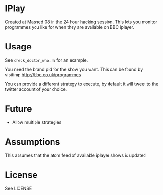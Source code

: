 # IPlay
Created at Mashed 08 in the 24 hour hacking session. This lets you monitor programmes you like for when they are available on BBC iplayer.

# Usage
See `check_doctor_who.rb` for an example.

You need the brand pid for the show you want.
This can be found by visiting:
http://bbc.co.uk/programmes

You can provide a different strategy to execute, by default it will tweet to the twitter account of your choice.

# Future
- Allow multiple strategies

# Assumptions
This assumes that the atom feed of available iplayer shows is updated

# License
See LICENSE